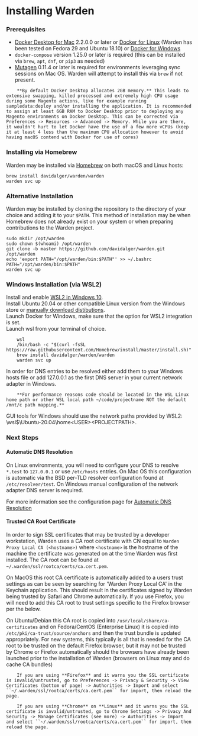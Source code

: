 Installing Warden
==================================

### Prerequisites

* [Docker Desktop for Mac](https://hub.docker.com/editions/community/docker-ce-desktop-mac) 2.2.0.0 or later or [Docker for Linux](https://docs.docker.com/install/) (Warden has been tested on Fedora 29 and Ubuntu 18.10) or [Docker for Windows](https://docs.docker.com/desktop/windows/install/)
* `docker-compose` version 1.25.0 or later is required (this can be installed via `brew`, `apt`, `dnf`, or `pip3` as needed)
* [Mutagen](https://mutagen.io/) 0.11.4 or later is required for environments leveraging sync sessions on Mac OS. Warden will attempt to install this via `brew` if not present.

``` warning::
    **By default Docker Desktop allocates 2GB memory.** This leads to extensive swapping, killed processed and extremely high CPU usage during some Magento actions, like for example running sampledata:deploy and/or installing the application. It is recommended to assign at least 6GB RAM to Docker Desktop prior to deploying any Magento environments on Docker Desktop. This can be corrected via Preferences -> Resources -> Advanced -> Memory. While you are there, it wouldn't hurt to let Docker have the use of a few more vCPUs (keep it at least 4 less than the maximum CPU allocation however to avoid having macOS contend with Docker for use of cores)
```

### Installing via Homebrew

Warden may be installed via [Homebrew](https://brew.sh/) on both macOS and Linux hosts:

    brew install davidalger/warden/warden
    warden svc up

### Alternative Installation

Warden may be installed by cloning the repository to the directory of your choice and adding it to your `$PATH`. This method of installation may be when Homebrew does not already exist on your system or when preparing contributions to the Warden project.

    sudo mkdir /opt/warden
    sudo chown $(whoami) /opt/warden
    git clone -b master https://github.com/davidalger/warden.git /opt/warden
    echo 'export PATH="/opt/warden/bin:$PATH"' >> ~/.bashrc
    PATH="/opt/warden/bin:$PATH"
    warden svc up

### Windows Installation (via WSL2)

Install and enable [WSL2 in Windows 10](https://docs.microsoft.com/en-us/windows/wsl/install-win10).  
Install Ubuntu 20.04 or other compatible Linux version from the Windows store or [manually download distibutions](https://docs.microsoft.com/en-us/windows/wsl/install-manual).   
Launch Docker for Windows, make sure that the option for WSL2 integration is set.  
Launch wsl from your terminal of choice.  

        wsl
        /bin/bash -c "$(curl -fsSL https://raw.githubusercontent.com/Homebrew/install/master/install.sh)"
        brew install davidalger/warden/warden
        warden svc up

In order for DNS entries to be resolved either add them to your Windows hosts file or add 127.0.0.1 as the first DNS server in your current network adapter in Windows.

``` warning::
    **For performance reasons code should be located in the WSL Linux home path or other WSL local path ~/code/projectname NOT the default /mnt/c path mapping.**
```

GUI tools for Windows should use the network paths provided by WSL2: \\wsl$\Ubuntu-20.04\home\<USER>\<PROJECTPATH>.

### Next Steps

#### Automatic DNS Resolution

On Linux environments, you will need to configure your DNS to resolve `*.test` to `127.0.0.1` or use `/etc/hosts` entries. On Mac OS this configuration is automatic via the BSD per-TLD resolver configuration found at `/etc/resolver/test`. On Windows manual configuration of the network adapter DNS server is required.


For more information see the configuration page for [Automatic DNS Resolution](configuration/dns-resolver.html)

#### Trusted CA Root Certificate

In order to sign SSL certificates that may be trusted by a developer workstation, Warden uses a CA root certificate with CN equal to `Warden Proxy Local CA (<hostname>)` where `<hostname>` is the hostname of the machine the certificate was generated on at the time Warden was first installed. The CA root can be found at `~/.warden/ssl/rootca/certs/ca.cert.pem`.

On MacOS this root CA certificate is automatically added to a users trust settings as can be seen by searching for 'Warden Proxy Local CA' in the Keychain application. This should result in the certificates signed by Warden being trusted by Safari and Chrome automatically. If you use Firefox, you will need to add this CA root to trust settings specific to the Firefox browser per the below.

On Ubuntu/Debian this CA root is copied into `/usr/local/share/ca-certificates` and on Fedora/CentOS (Enterprise Linux) it is copied into `/etc/pki/ca-trust/source/anchors` and then the trust bundle is updated appropriately. For new systems, this typically is all that is needed for the CA root to be trusted on the default Firefox browser, but it may not be trusted by Chrome or Firefox automatically should the browsers have already been launched prior to the installation of Warden (browsers on Linux may and do cache CA bundles)

``` note::
    If you are using **Firefox** and it warns you the SSL certificate is invalid/untrusted, go to Preferences -> Privacy & Security -> View Certificates (bottom of page) -> Authorities -> Import and select ``~/.warden/ssl/rootca/certs/ca.cert.pem`` for import, then reload the page.

    If you are using **Chrome** on **Linux** and it warns you the SSL certificate is invalid/untrusted, go to Chrome Settings -> Privacy And Security -> Manage Certificates (see more) -> Authorities -> Import and select ``~/.warden/ssl/rootca/certs/ca.cert.pem`` for import, then reload the page.
```
